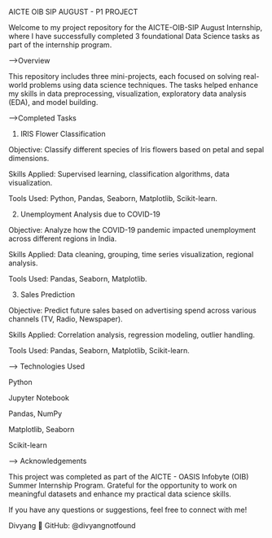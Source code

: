 AICTE OIB SIP AUGUST - P1 PROJECT

Welcome to my project repository for the AICTE-OIB-SIP August Internship, where I have successfully completed 3 foundational Data Science tasks as part of the internship program.

-->Overview

This repository includes three mini-projects, each focused on solving real-world problems using data science techniques. The tasks helped enhance my skills in data preprocessing, visualization, exploratory data analysis (EDA), and model building.

-->Completed Tasks
1. IRIS Flower Classification

Objective: Classify different species of Iris flowers based on petal and sepal dimensions.

Skills Applied: Supervised learning, classification algorithms, data visualization.

Tools Used: Python, Pandas, Seaborn, Matplotlib, Scikit-learn.

2. Unemployment Analysis due to COVID-19

Objective: Analyze how the COVID-19 pandemic impacted unemployment across different regions in India.

Skills Applied: Data cleaning, grouping, time series visualization, regional analysis.

Tools Used: Pandas, Seaborn, Matplotlib.

3. Sales Prediction

Objective: Predict future sales based on advertising spend across various channels (TV, Radio, Newspaper).

Skills Applied: Correlation analysis, regression modeling, outlier handling.

Tools Used: Pandas, Seaborn, Matplotlib, Scikit-learn.

--> Technologies Used

Python

Jupyter Notebook

Pandas, NumPy

Matplotlib, Seaborn

Scikit-learn

--> Acknowledgements

This project was completed as part of the AICTE - OASIS Infobyte (OIB) Summer Internship Program. Grateful for the opportunity to work on meaningful datasets and enhance my practical data science skills.

If you have any questions or suggestions, feel free to connect with me!

Divyang
🔗 GitHub: @divyangnotfound
